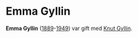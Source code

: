 # Emma Gyllin

**Emma Gyllin** ([1889](1889)-[1949](1949)) var gift med [Knut Gyllin](knut%20gyllin).
